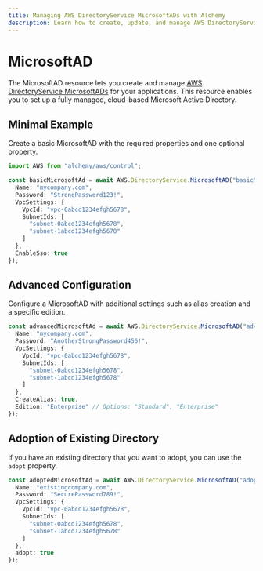 ```yaml
---
title: Managing AWS DirectoryService MicrosoftADs with Alchemy
description: Learn how to create, update, and manage AWS DirectoryService MicrosoftADs using Alchemy Cloud Control.
---
```


# MicrosoftAD

The MicrosoftAD resource lets you create and manage [AWS DirectoryService MicrosoftADs](https://docs.aws.amazon.com/directoryservice/latest/userguide/) for your applications. This resource enables you to set up a fully managed, cloud-based Microsoft Active Directory.

## Minimal Example

Create a basic MicrosoftAD with the required properties and one optional property.

```ts
import AWS from "alchemy/aws/control";

const basicMicrosoftAd = await AWS.DirectoryService.MicrosoftAD("basicMicrosoftAd", {
  Name: "mycompany.com",
  Password: "StrongPassword123!",
  VpcSettings: {
    VpcId: "vpc-0abcd1234efgh5678",
    SubnetIds: [
      "subnet-0abcd1234efgh5678",
      "subnet-1abcd1234efgh5678"
    ]
  },
  EnableSso: true
});
```

## Advanced Configuration

Configure a MicrosoftAD with additional settings such as alias creation and a specific edition.

```ts
const advancedMicrosoftAd = await AWS.DirectoryService.MicrosoftAD("advancedMicrosoftAd", {
  Name: "mycompany.com",
  Password: "AnotherStrongPassword456!",
  VpcSettings: {
    VpcId: "vpc-0abcd1234efgh5678",
    SubnetIds: [
      "subnet-0abcd1234efgh5678",
      "subnet-1abcd1234efgh5678"
    ]
  },
  CreateAlias: true,
  Edition: "Enterprise" // Options: "Standard", "Enterprise"
});
```

## Adoption of Existing Directory

If you have an existing directory that you want to adopt, you can use the `adopt` property.

```ts
const adoptedMicrosoftAd = await AWS.DirectoryService.MicrosoftAD("adoptedMicrosoftAd", {
  Name: "existingcompany.com",
  Password: "SecurePassword789!",
  VpcSettings: {
    VpcId: "vpc-0abcd1234efgh5678",
    SubnetIds: [
      "subnet-0abcd1234efgh5678",
      "subnet-1abcd1234efgh5678"
    ]
  },
  adopt: true
});
```